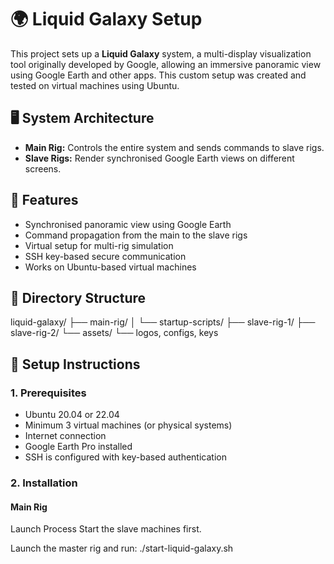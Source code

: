 # 🌍 Liquid Galaxy Setup

This project sets up a **Liquid Galaxy** system, a multi-display visualization tool originally developed by Google, allowing an immersive panoramic view using Google Earth and other apps. This custom setup was created and tested on virtual machines using Ubuntu.

## 🖥️ System Architecture


- **Main Rig:** Controls the entire system and sends commands to slave rigs.
- **Slave Rigs:** Render synchronised Google Earth views on different screens.

## 🔧 Features

- Synchronised panoramic view using Google Earth
- Command propagation from the main to the slave rigs
- Virtual setup for multi-rig simulation
- SSH key-based secure communication
- Works on Ubuntu-based virtual machines

## 📁 Directory Structure
liquid-galaxy/
├── main-rig/
│ └── startup-scripts/
├── slave-rig-1/
├── slave-rig-2/
└── assets/
└── logos, configs, keys


## 🚀 Setup Instructions

### 1. Prerequisites

- Ubuntu 20.04 or 22.04
- Minimum 3 virtual machines (or physical systems)
- Internet connection
- Google Earth Pro installed
- SSH is configured with key-based authentication

### 2. Installation

#### Main Rig

Launch Process
Start the slave machines first.

Launch the master rig and run:
./start-liquid-galaxy.sh


